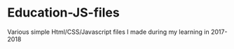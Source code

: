 # Education-JS-files
Various simple Html/CSS/Javascript files I made during my learning in 2017-2018
